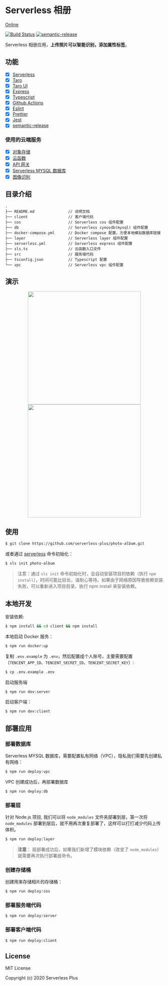 # Serverless 相册

[Online](https://photo-album-client-1303241281.cos-website.ap-shanghai.myqcloud.com)

[![Build Status](https://github.com/serverless-plus/photo-album/workflows/Validate/badge.svg?branch=master)](https://github.com/serverless-plus/photo-album/actions?query=workflow:Validate+branch:master)
[![semantic-release](https://img.shields.io/badge/%20%20%F0%9F%93%A6%F0%9F%9A%80-semantic--release-e10079.svg)](https://github.com/semantic-release/semantic-release)

Serverless 相册应用，**上传照片可以智能识别，添加属性标签**。

## 功能

- [x] [Serverless](https://github.com/serverless/serverless)
- [x] [Taro](https://github.com/nervjs/taro)
- [x] [Taro UI](https://github.com/NervJS/taro-ui)
- [x] [Express](https://github.com/expressjs/express)
- [x] [Typescript](https://github.com/microsoft/TypeScript)
- [x] [Github Actions](https://github.com/features/actions)
- [x] [Eslint](https://github.com/eslint/eslint)
- [x] [Prettier](https://github.com/prettier/prettier)
- [x] [Jest](https://github.com/facebook/jest)
- [x] [semantic-release](https://github.com/semantic-release/semantic-release)

### 使用的云端服务

- [x] [对象存储](https://console.cloud.tencent.com/cos)
- [x] [云函数](https://console.cloud.tencent.com/scf)
- [x] [API 网关](https://console.cloud.tencent.com/apigateway)
- [x] [Serverless MYSQL 数据库](https://console.cloud.tencent.com/cynosdb)
- [x] [图像识别](https://console.cloud.tencent.com/tiia/detectlabel)

## 目录介绍

```
.
├── README.md               // 说明文档
├── client                  // 客户端代码
├── cos                     // Serverless cos 组件配置
├── db                      // Serverless cynosdb(mysql) 组件配置
├── docker-compose.yml      // Docker compose 配置，方便本地模拟数据库链接
├── layer                   // Serverless layer 组件配置
├── serverless.yml          // Serverless express 组件配置
├── sls.ts                  // 云函数入口文件
├── src                     // 服务端代码
├── tsconfig.json           // Typescript 配置
└── vpc                     // Serverless vpc 组件配置
```

## 演示

<center>
<img src="./demo/index.png" width="360">
<img src="./demo/upload.png" width="360">
</center>

## 使用

```bash
$ git clone https://github.com/serverless-plus/photo-album.git
```

或者通过 [serverless](https://github.com/serverless/serverless) 命令初始化：

```bash
$ sls init photo-album
```

> 注意：通过 `sls init` 命令初始化时，会自动安装项目的依赖（执行 `npm install`），时间可能比较长，请耐心等待。如果由于网络原因导致依赖安装失败，可以重新进入项目目录，执行 npm install 来安装依赖。

## 本地开发

安装依赖:

```bash
$ npm install && cd client && npm install
```

本地启动 Docker 服务：

```bash
$ npm run docker:up
```

复制 `.env.example` 为 `.env`，然后配置成个人账号，主要需要配置（`TENCENT_APP_ID`、`TENCENT_SECRET_ID`、`TENCENT_SECRET_KEY`）:

```bash
$ cp .env.example .env
```

启动服务端

```bash
$ npm run dev:server
```

启动客户端：

```bash
$ npm run dev:client
```

## 部署应用

### 部署数据库

Serverless MYSQL 数据库，需要配置私有网络（VPC），隐私我们需要先创建私有网络：

```bash
$ npm run deploy:vpc
```

VPC 创建成功后，再部署数据库

```bash
$ npm run deploy:db
```

### 部署层

针对 Node.js 项目, 我们可以将 `node_modules` 文件夹部署到层，第一次将 `node_modules` 部署到层后，就不用再次重复部署了，这样可以打打减少代码上传体积。

```bash
$ npm run deploy:layer
```

> **注意**： 层部署成功后，如果我们新增了模块依赖（改变了 `node_modules`）就需要再次执行部署层命令。

### 创建存储桶

创建用来存储相片的存储桶：

```bash
$ npm run deploy:cos
```

### 部署服务端代码

```bash
$ npm run deploy:server
```

### 部署客户端代码

```bash
$ npm run deploy:client
```

## License

MIT License

Copyright (c) 2020 Serverless Plus
